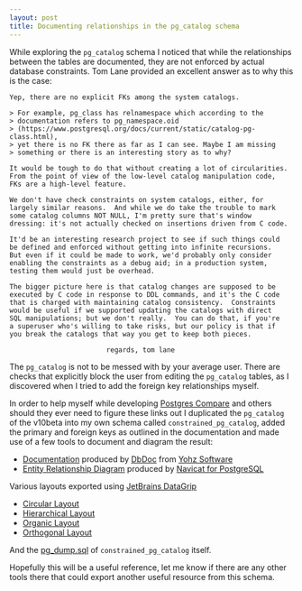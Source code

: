 ```yaml
---
layout: post
title: Documenting relationships in the pg_catalog schema
---
```


While exploring the ```pg_catalog``` schema I noticed that while the relationships between the tables are documented, 
they are not enforced by actual database constraints.
Tom Lane provided an excellent answer as to why this is the case:

```
Yep, there are no explicit FKs among the system catalogs.

> For example, pg_class has relnamespace which according to the
> documentation refers to pg_namespace.oid
> (https://www.postgresql.org/docs/current/static/catalog-pg-class.html),
> yet there is no FK there as far as I can see. Maybe I am missing
> something or there is an interesting story as to why?

It would be tough to do that without creating a lot of circularities.
From the point of view of the low-level catalog manipulation code,
FKs are a high-level feature.

We don't have check constraints on system catalogs, either, for
largely similar reasons.  And while we do take the trouble to mark
some catalog columns NOT NULL, I'm pretty sure that's window
dressing: it's not actually checked on insertions driven from C code.

It'd be an interesting research project to see if such things could
be defined and enforced without getting into infinite recursions.
But even if it could be made to work, we'd probably only consider
enabling the constraints as a debug aid; in a production system,
testing them would just be overhead.

The bigger picture here is that catalog changes are supposed to be
executed by C code in response to DDL commands, and it's the C code
that is charged with maintaining catalog consistency.  Constraints
would be useful if we supported updating the catalogs with direct
SQL manipulations; but we don't really.  You can do that, if you're
a superuser who's willing to take risks, but our policy is that if
you break the catalogs that way you get to keep both pieces.

                        regards, tom lane
 ```
 
The ```pg_catalog``` is not to be messed with by your average user. There are checks that explicitly 
block the user from editing the ```pg_catalog``` tables, as I discovered when I tried to add the foreign key relationships myself.
 
In order to help myself while developing [Postgres Compare](https://www.postgrescompare.com) and others should they ever need to 
figure these links out I duplicated the ```pg_catalog``` of the v10beta into my own schema called ```constrained_pg_catalog```, added the primary and foreign keys as outlined in the documentation 
and made use of a few tools to document and diagram the result:
 
 * [Documentation](https://www.postgrescompare.com/pg_catalog/index.html) produced by [DbDoc](http://www.yohz.com/dbdoc_details.htm) from [Yohz Software](https://www.yohz.com)
 * [Entity Relationship Diagram](https://www.postgrescompare.com/pg_catalog/constrained_pg_catalog.png) produced by [Navicat for PostgreSQL](https://navicat.com/en/products/navicat-for-postgresql)
 
 Various layouts exported using [JetBrains DataGrip](https://www.jetbrains.com/datagrip/)
 * [Circular Layout](https://www.postgrescompare.com/pg_catalog/constrained_pg_catalog_circular.pdf) 
 * [Hierarchical Layout](https://www.postgrescompare.com/pg_catalog/constrained_pg_catalog_hierarchical.pdf) 
 * [Organic Layout](https://www.postgrescompare.com/pg_catalog/constrained_pg_catalog_organic.pdf) 
 * [Orthogonal Layout](https://www.postgrescompare.com/pg_catalog/constrained_pg_catalog_orthogonal.pdf) 
 
And the [pg_dump.sql](https://www.postgrescompare.com/pg_catalog/constrained_pg_catalog.sql) of ```constrained_pg_catalog``` itself.
 
Hopefully this will be a useful reference, let me know if there are any other tools there that could export another useful resource from this schema.
